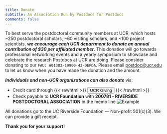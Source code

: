 ```yaml
---
title: Donate
subtitle: An Association Run by Postdocs for Postdocs
comments: false
---
```


To best serve the postdoctoral community members at UCR, which hosts ~250 postdoctoral scholars, ~60 visiting scholars, and ~100 project scientists, ***we encourage each UCR department to donate an annual contribution of $30 per affiliated member***. This donation will go towards professional networking events and a yearly symposium to showcase and celebrate the research Postdocs at UCR are doing. Please consider donating to our ```FAU: A01383-19900-43-DEPDA```. Please email postdoc@ucr.edu to let us know when you have made the donation and the amount.

***Individuals and non-UCR organizations can also donate*** via:
- Credit card through {{< rawhtml >}} <button type="button" onclick="location.href='https://myadv.ucr.edu/CHASS/postdoc';">UCR Giving</button> {{< /rawhtml >}}
- Check payable to **UCR Foundation** with **200781 - RIVERSIDE POSTDOCTORAL ASSOCIATION** in the memo line ![Example](/img/paycheck.jpg)

All donations go to the UC Riverside Foundation — Non-profit 501(c)(3). We can provide a gift receipt.

**Thank you for your support!**